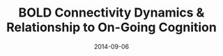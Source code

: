 ---
title: "BOLD Connectivity Dynamics & Relationship to On-Going Cognition"
project_id: 
date: 2014-09-06
conference_id: ""
presenters:
   - javier_gonzalez-castillo
summary: "<p>1st International Conference in Human Brain Development, Aug 2014, Beijing, China </p>"
file: /assets/presentations/BOLD_Connectivity_Dynamics_and_Ongoing_Cognition.pdf
filename: BOLD_Connectivity_Dynamics_and_Ongoing_Cognition.pdf
layout: presentation
---